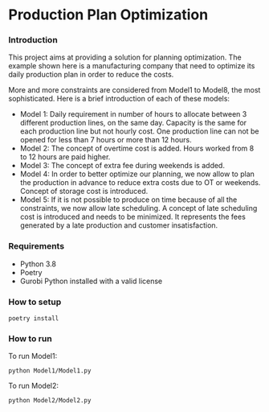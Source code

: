 # Production Plan Optimization

### Introduction
This project aims at providing a solution for planning optimization.
The example shown here is a manufacturing company that need to optimize its daily production plan in order to reduce the costs.

More and more constraints are considered from Model1 to Model8, the most sophisticated. 
Here is a brief introduction of each of these models:
- Model 1: 
  Daily requirement in number of hours to allocate between 3 different production lines, on the same day. 
  Capacity is the same for each production line but not hourly cost. One production line can not be opened for less than 7 hours or more than 12 hours.
- Model 2:
  The concept of overtime cost is added. Hours worked from 8 to 12 hours are paid higher.
- Model 3:
  The concept of extra fee during weekends is added.  
- Model 4:
  In order to better optimize our planning, we now allow to plan the production in advance to reduce extra costs due to OT or weekends.
  Concept of storage cost is introduced.
- Model 5:
  If it is not possible to produce on time because of all the constraints, we now allow late scheduling.
  A concept of late scheduling cost is introduced and needs to be minimized. It represents the fees generated by a late production and customer insatisfaction.
  
### Requirements

- Python 3.8
- Poetry
- Gurobi Python installed with a valid license


### How to setup

```shell script
poetry install
```

### How to run


To run Model1:
```shell script
python Model1/Model1.py
```

To run Model2:
```shell script
python Model2/Model2.py
```
